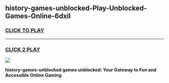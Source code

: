 
## history-games-unblocked-Play-Unblocked-Games-Online-6dxil
<h3>
<a href="https://premium76.site?title=history-games-unblocked&ref=24A">CLICK TO PLAY</a></h3>
<hr>

<h3>
<a href="https://premium76.site?title=history-games-unblocked&ref=24A">CLICK 2 PLAY</a>
  
</h3>

<a href="https://premium76.site?title=history-games-unblocked&ref=24A"><img src="https://clearcache.store/games.png"></a>


**history-games-unblocked games unblocked: Your Gateway to Fun and Accessible Online Gaming**

